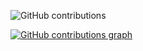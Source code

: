 ![GitHub contributions](https://img.shields.io/github/last-commit/amolkpatil22/all?label=contributions&style=flat)

[![GitHub contributions graph](https://github.com/amolkpatil22)](https://github.com/amolkpatil22)
